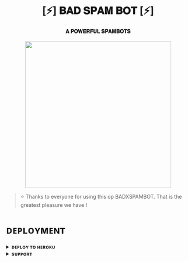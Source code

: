 <h1 align="center"><b>[⚡] 𝐁𝐀𝐃 𝐒𝐏𝐀𝐌 𝐁𝐎𝐓 [⚡]</b></h1>

<h4 align="center"> 𝐀 𝐏𝐎𝐖𝐄𝐑𝐅𝐔𝐋 𝐒𝐏𝐀𝐌𝐁𝐎𝐓𝐒</h4>

<p align="center"><a href="https://t.me/PyXen"><img src="https://telegra.ph/file/ba6d7f5f4ae9ae22c6dcd.jpg" width="400"></a></p>


> ⭐️ Thanks to everyone for using this op BADXSPAMBOT. That is the greatest pleasure we have !


# ᴅᴇᴘʟᴏʏᴍᴇɴᴛ


<details>
<summary><b>ᴅᴇᴘʟᴏʏ ᴛᴏ ʜᴇʀᴏᴋᴜ</b></summary>
<br>

[![Deploy](https://www.herokucdn.com/deploy/button.svg)](https://dashboard.heroku.com/new?template=https://github.com/Badhacker98/BAD_SPAM_X)

</details>


<details>
<summary><b>sᴜᴘᴘᴏʀᴛ</b></summary>
<br>

<a href="https://t.me/AloneXBots"><img src="https://img.shields.io/badge/Join-Telegram%20Channel-red.svg?logo=Telegram"></a>

</details>
